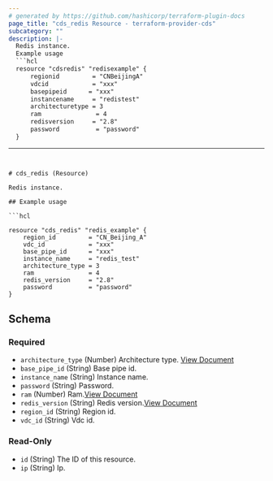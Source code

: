 ```yaml
---
# generated by https://github.com/hashicorp/terraform-plugin-docs
page_title: "cds_redis Resource - terraform-provider-cds"
subcategory: ""
description: |-
  Redis instance.
  Example usage
  ```hcl
  resource "cdsredis" "redisexample" {
      regionid         = "CNBeijingA"
      vdcid            = "xxx"
      basepipeid      = "xxx"
      instancename     = "redistest"
      architecturetype = 3
      ram               = 4
      redisversion     = "2.8"
      password          = "password"
  }
  ```
---
```


# cds_redis (Resource)

Redis instance. 

## Example usage

```hcl

resource "cds_redis" "redis_example" {
    region_id         = "CN_Beijing_A"
    vdc_id            = "xxx"
    base_pipe_id      = "xxx"
    instance_name     = "redis_test"
    architecture_type = 3
    ram               = 4
    redis_version     = "2.8"
    password          = "password"
}

```



<!-- schema generated by tfplugindocs -->
## Schema

### Required

- `architecture_type` (Number) Architecture type. [View Document](https://github.com/capitalonline/openapi/blob/master/Redis%E6%A6%82%E8%A7%88.md#2describeavailabledbconfig)
- `base_pipe_id` (String) Base pipe id.
- `instance_name` (String) Instance name.
- `password` (String) Password.
- `ram` (Number) Ram.[View Document](https://github.com/capitalonline/openapi/blob/master/Redis%E6%A6%82%E8%A7%88.md#2describeavailabledbconfig)
- `redis_version` (String) Redis version.[View Document](https://github.com/capitalonline/openapi/blob/master/Redis%E6%A6%82%E8%A7%88.md#2describeavailabledbconfig)
- `region_id` (String) Region id.
- `vdc_id` (String) Vdc id.

### Read-Only

- `id` (String) The ID of this resource.
- `ip` (String) Ip.
